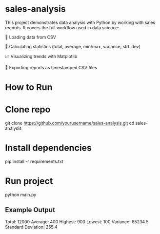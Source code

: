 # sales-analysis
This project demonstrates data analysis with Python by working with sales records.
It covers the full workflow used in data science:

📂 Loading data from CSV

🧮 Calculating statistics (total, average, min/max, variance, std. dev)

📈 Visualizing trends with Matplotlib

📝 Exporting reports as timestamped CSV files


# How to Run
# Clone repo
git clone https://github.com/yourusername/sales-analysis.git
cd sales-analysis

# Install dependencies
pip install -r requirements.txt

# Run project
python main.py


## Example Output
Total: 12000
Average: 400
Highest: 900
Lowest: 100
Variance: 65234.5
Standard Deviation: 255.4
